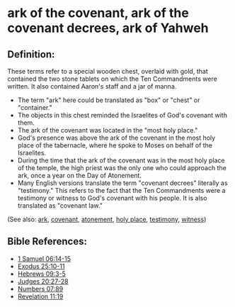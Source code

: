 # ark of the covenant, ark of the covenant decrees, ark of Yahweh #

## Definition: ##

These terms refer to a special wooden chest, overlaid with gold, that contained the two stone tablets on which the Ten Commandments were written. It also contained Aaron's staff and a jar of manna.

* The term "ark" here could be translated as "box" or "chest" or "container."
* The objects in this chest reminded the Israelites of God's covenant with them.
* The ark of the covenant was located in the "most holy place."
* God's presence was above the ark of the covenant in the most holy place of the tabernacle, where he spoke to Moses on behalf of the Israelites.
* During the time that the ark of the covenant was in the most holy place of the temple, the high priest was the only one who could approach the ark, once a year on the Day of Atonement.
* Many English versions translate the term "covenant decrees" literally as "testimony." This refers to the fact that the Ten Commandments were a testimony or witness to God's covenant with his people. It is also translated as "covenant law."

(See also: [ark](../other/ark.md), [covenant](../kt/covenant.md), [atonement](../kt/atonement.md), [holy place](../kt/holyplace.md), [testimony](../kt/testimony.md), [witness](../kt/witness.md))

## Bible References: ##

* [1 Samuel 06:14-15](en/tn/1sa/help/06/14)
* [Exodus 25:10-11](en/tn/exo/help/25/10)
* [Hebrews 09:3-5](en/tn/heb/help/09/03)
* [Judges 20:27-28](en/tn/jdg/help/20/27)
* [Numbers 07:89](en/tn/num/help/07/89)
* [Revelation 11:19](en/tn/rev/help/11/19)
